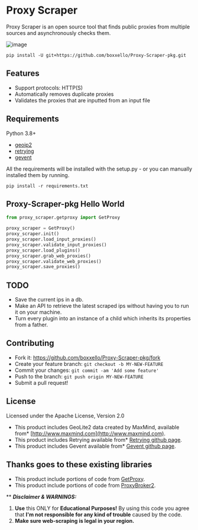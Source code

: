 # Proxy Scraper 
Proxy Scraper is an open source tool that finds public proxies from multiple sources and asynchronously checks them.

![image](https://github.com/boxxello/Proxy-Scraper-pkg/blob/master/static/demo_gif.gif)

```
pip install -U git+https://github.com/boxxello/Proxy-Scraper-pkg.git
```

Features
--------
-   Support protocols: HTTP(S)
-   Automatically removes duplicate proxies
-   Validates the proxies that are inputted from an input file

Requirements
------------

Python 3.8+
-   [geoip2](https://pypi.org/project/geoip2/)
-   [retrying](https://pypi.org/project/retrying/)
-   [gevent](https://pypi.org/project/gevent/)

All the requirements will be installed with the setup.py - or you can manually installed them by running.

```
pip install -r requirements.txt
```

Proxy-Scraper-pkg Hello World
---------

```py
from proxy_scraper.getproxy import GetProxy

proxy_scraper = GetProxy()
proxy_scraper.init()
proxy_scraper.load_input_proxies()
proxy_scraper.validate_input_proxies()
proxy_scraper.load_plugins()
proxy_scraper.grab_web_proxies()
proxy_scraper.validate_web_proxies()
proxy_scraper.save_proxies()
```


TODO
----
-   Save the current ips in a db.
-   Make an API to retrieve the latest scraped ips without having you to run it on your machine.
-   Turn every plugin into an instance of a child which inherits its properties from a father.


Contributing
-------------

-   Fork it: <https://github.com/boxxello/Proxy-Scraper-pkg/fork>
-   Create your feature branch: `git checkout -b MY-NEW-FEATURE`
-   Commit your changes: `git commit -am 'Add some feature'`
-   Push to the branch: `git push origin MY-NEW-FEATURE`
-   Submit a pull request!

License
-------------

Licensed under the Apache License, Version 2.0

-   This product includes GeoLite2 data created by MaxMind, available from* [http://www.maxmind.com](http://www.maxmind.com).
-   This product includes Retrying available from* [Retrying github page](https://github.com/rholder/retrying).
-   This product includes Gevent available from* [Gevent github page](https://github.com/gevent/gevent).

Thanks goes to these existing libraries
-------------

-   This product include portions of code from [GetProxy](https://github.com/ywang-wnlo/getproxy).
-   This product include portions of code from [ProxyBroker2](https://github.com/bluet/proxybroker2).


** **_Disclaimer & WARNINGS:_**

1. **Use** this ONLY for **Educational Purposes!** By using this code you agree
   that **I'm not responsible for any kind of trouble** caused by the code. <br>
2. **Make sure web-scraping is legal in your region.**

